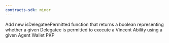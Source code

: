 ```yaml
---
contracts-sdk: minor
---
```


Add new isDelegateePermitted function that returns a boolean representing whether a given Delegatee is permitted to execute a Vincent Ability using a given Agent Wallet PKP
